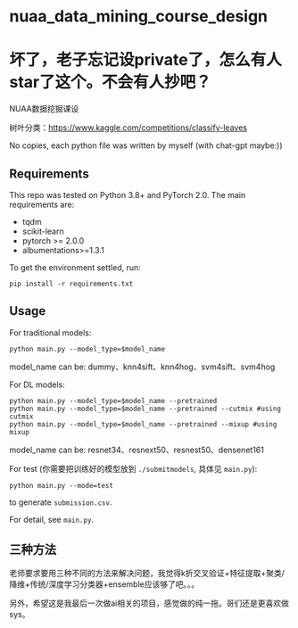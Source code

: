 # nuaa_data_mining_course_design

# 坏了，老子忘记设private了，怎么有人star了这个。不会有人抄吧？

NUAA数据挖掘课设

树叶分类：https://www.kaggle.com/competitions/classify-leaves

No copies, each python file was written by myself (with chat-gpt maybe:))

## Requirements

This repo was tested on Python 3.8+ and PyTorch 2.0. The main requirements are:

- tqdm
- scikit-learn
- pytorch >= 2.0.0
- albumentations>=1.3.1

To get the environment settled, run:

```
pip install -r requirements.txt
```

## Usage

For traditional models:

```
python main.py --model_type=$model_name
```

model_name can be: dummy、knn4sift、knn4hog、svm4sift、svm4hog

For DL models:

```
python main.py --model_type=$model_name --pretrained
python main.py --model_type=$model_name --pretrained --cutmix #using cutmix
python main.py --model_type=$model_name --pretrained --mixup #using mixup
```

model_name can be: resnet34、resnext50、resnest50、densenet161

For test (你需要把训练好的模型放到 `./submitmodels`, 具体见 `main.py`):
```
python main.py --mode=test
```
to generate `submission.csv`.

For detail, see `main.py`.

## 三种方法

老师要求要用三种不同的方法来解决问题，我觉得k折交叉验证+特征提取+聚类/降维+传统/深度学习分类器+ensemble应该够了吧。。。

另外，希望这是我最后一次做ai相关的项目，感觉做的纯一拖。哥们还是更喜欢做sys。
